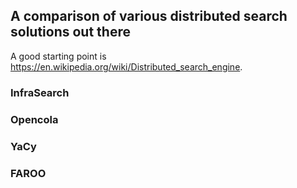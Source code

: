 ## A comparison of various distributed search solutions out there

A good starting point is https://en.wikipedia.org/wiki/Distributed_search_engine.

### InfraSearch

### Opencola

### YaCy

### FAROO
